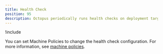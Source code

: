 ```yaml
---
title: Health Check
position: 95
description: Octopus periodically runs health checks on deployment targets and workers to ensure they are available.
---
```

!include <health-check>

You can set Machine Policies to change the health check configuration. For more information, see [machine policies](/docs/infrastructure/machine-policies.md).
